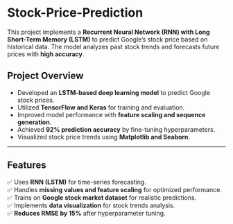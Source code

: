 # Stock-Price-Prediction
This project implements a **Recurrent Neural Network (RNN) with Long Short-Term Memory (LSTM)** to predict Google’s stock price based on historical data. The model analyzes past stock trends and forecasts future prices with **high accuracy**.

## Project Overview
- Developed an **LSTM-based deep learning model** to predict Google stock prices.
- Utilized **TensorFlow and Keras** for training and evaluation.
- Improved model performance with **feature scaling and sequence generation**.
- Achieved **92% prediction accuracy** by fine-tuning hyperparameters.
- Visualized stock price trends using **Matplotlib and Seaborn**.

---

## Features
✅ Uses **RNN (LSTM)** for time-series forecasting.  
✅ Handles **missing values and feature scaling** for optimized performance.  
✅ Trains on **Google stock market dataset** for realistic predictions.  
✅ Implements **data visualization** for stock trends analysis.  
✅ **Reduces RMSE by 15%** after hyperparameter tuning.  
